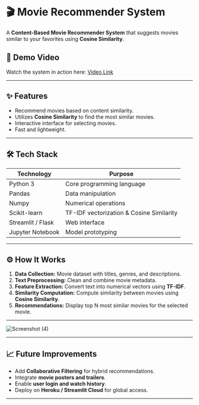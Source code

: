 # 🎬 Movie Recommender System

A **Content-Based Movie Recommender System** that suggests movies similar to your favorites using **Cosine Similarity**.


## 🔗 Demo Video

Watch the system in action here:
[Video Link](https://github.com/user-attachments/assets/cdccc07b-04f5-4cbc-9174-fb6851b17650)

---

## ✨ Features

* Recommend movies based on content similarity.
* Utilizes **Cosine Similarity** to find the most similar movies.
* Interactive interface for selecting movies.
* Fast and lightweight.

---

## 🛠️ Tech Stack

| Technology        | Purpose                                  |
| ----------------- | ---------------------------------------- |
| Python 3          | Core programming language                |
| Pandas            | Data manipulation                        |
| Numpy             | Numerical operations                     |
| Scikit-learn      | TF-IDF vectorization & Cosine Similarity |
| Streamlit / Flask | Web interface                            |
| Jupyter Notebook  | Model prototyping                        |

---

## ⚙️ How It Works

1. **Data Collection:** Movie dataset with titles, genres, and descriptions.
2. **Text Preprocessing:** Clean and combine movie metadata.
3. **Feature Extraction:** Convert text into numerical vectors using **TF-IDF**.
4. **Similarity Computation:** Compute similarity between movies using **Cosine Similarity**.
5. **Recommendations:** Display top N most similar movies for the selected movie.

---

![Screenshot (4)](https://github.com/user-attachments/assets/50d93ed5-fcb8-40b1-9508-cc799c4f3816)

---

## 📈 Future Improvements

* Add **Collaborative Filtering** for hybrid recommendations.
* Integrate **movie posters and trailers**.
* Enable **user login and watch history**.
* Deploy on **Heroku / Streamlit Cloud** for global access.

---

